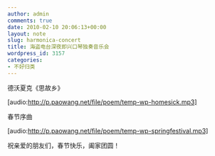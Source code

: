 ```yaml
---
author: admin
comments: true
date: 2010-02-10 20:06:13+00:00
layout: note
slug: harmonica-concert
title: 海盗电台深夜即兴口琴独奏音乐会
wordpress_id: 3157
categories:
- 不好归类
---
```


德沃夏克《思故乡》

[audio:http://p.paowang.net/file/poem/temp-wp-homesick.mp3]

春节序曲

[audio:http://p.paowang.net/file/poem/temp-wp-springfestival.mp3]

祝亲爱的朋友们，春节快乐，阖家团圆！
